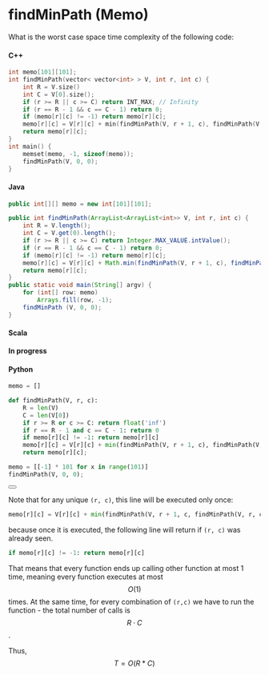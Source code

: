 # findMinPath (Memo)

What is the worst case space time complexity of the following code:

#### C++

``` c++
int memo[101][101];
int findMinPath(vector< vector<int> > V, int r, int c) {
    int R = V.size()
    int C = V[0].size();
    if (r >= R || c >= C) return INT_MAX; // Infinity
    if (r == R - 1 && c == C - 1) return 0;
    if (memo[r][c] != -1) return memo[r][c];
    memo[r][c] = V[r][c] + min(findMinPath(V, r + 1, c), findMinPath(V, r, c + 1));
    return memo[r][c];
}
int main() {
    memset(memo, -1, sizeof(memo));
    findMinPath(V, 0, 0);
}
```

#### Java

``` java
public int[][] memo = new int[101][101];

public int findMinPath(ArrayList<ArrayList<int>> V, int r, int c) {
    int R = V.length();
    int C = V.get(0).length();
    if (r >= R || c >= C) return Integer.MAX_VALUE.intValue();
    if (r == R - 1 && c == C - 1) return 0;
    if (memo[r][c] != -1) return memo[r][c];
    memo[r][c] = V[r][c] + Math.min(findMinPath(V, r + 1, c), findMinPath(V, r, c + 1));
    return memo[r][c];
}
public static void main(String[] argv) {
    for (int[] row: memo)
        Arrays.fill(row, -1);
    findMinPath (V, 0, 0);    
}
```

#### Scala

**In progress**

#### Python

``` Python
memo = []

def findMinPath(V, r, c):
    R = len(V)
    C = len(V[0])
    if r >= R or c >= C: return float('inf')
    if r == R - 1 and c == C - 1: return 0
    if memo[r][c] != -1: return memo[r][c]
    memo[r][c] = V[r][c] + min(findMinPath(V, r + 1, c), findMinPath(V, r, c + 1))
    return memo[r][c];

memo = [[-1] * 101 for x in range(101)]
findMinPath(V, 0, 0);
```

<button class="section" target="solution" show="Show solution" hide="Hide solution"></button>

<!--sec data-title="Solution" data-id="solution" data-show=false ces-->
Note that for any unique `(r, c)`, this line will be executed only once:

``` Python
memo[r][c] = V[r][c] + min(findMinPath(V, r + 1, c, findMinPath(V, r, c + 1))
```

because once it is executed, the following line will return if `(r, c)` was already seen.

``` Python
if memo[r][c] != -1: return memo[r][c]
```

That means that every function ends up calling other function at most 1 time, meaning
every function executes at most $$O(1)$$ times. At the same time, for every combination
of `(r,c)` we have to run the function - the total number of calls is $$R\cdot C$$.

Thus, $$T = O(R*C)$$

<!--endsec-->

